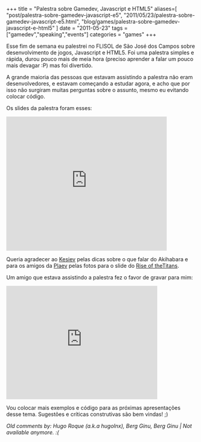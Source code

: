 +++
title = "Palestra sobre Gamedev, Javascript e HTML5"
aliases=[
  "post/palestra-sobre-gamedev-javascript-e5",
  "2011/05/23/palestra-sobre-gamedev-javascript-e5.html",
  "blog/games/palestra-sobre-gamedev-javascript-e-html5"
]
date = "2011-05-23"
tags = ["gamedev","speaking","events"]
categories = "games"
+++

Esse fim de semana eu palestrei no FLISOL de São José dos Campos sobre
desenvolvimento de jogos, Javascript e HTML5. Foi uma palestra simples
e rápida, durou pouco mais de meia hora (preciso aprender a falar um
pouco mais devagar :P) mas foi divertido.

A grande maioria das pessoas que estavam assistindo a palestra não
eram desenvolvedores, e estavam começando a estudar agora, e acho que
por isso não surgiram muitas perguntas sobre o assunto, mesmo eu
evitando colocar código.

Os slides da palestra foram esses:

<iframe src="http://www.slideshare.net/slideshow/embed_code/8069932"
width="425" height="355" frameborder="0" marginwidth="0"
marginheight="0" scrolling="no"></iframe>

Queria agradecer ao [Kesiev](http://kesiev.com) pelas dicas sobre o
que falar do Akihabara e para os amigos da
[Plaev](http://plaevteam.com) pelas fotos para o slide do
[Rise of theTitans](http://plaevteam.com/rott).

Um amigo que estava assistindo a palestra fez o favor de gravar para mim:

<iframe src="http://player.vimeo.com/video/24100947?title=0&amp;byline=0&amp;portrait=0" width="400" height="300" frameborder="0"></iframe>

Vou colocar mais exemplos e código para as próximas apresentações desse tema.
Sugestões e críticas construtivas são bem vindas! ;)



_Old comments by: Hugo Roque (a.k.a hugolnx), Berg Ginu, Berg Ginu | Not available anymore. :(_
